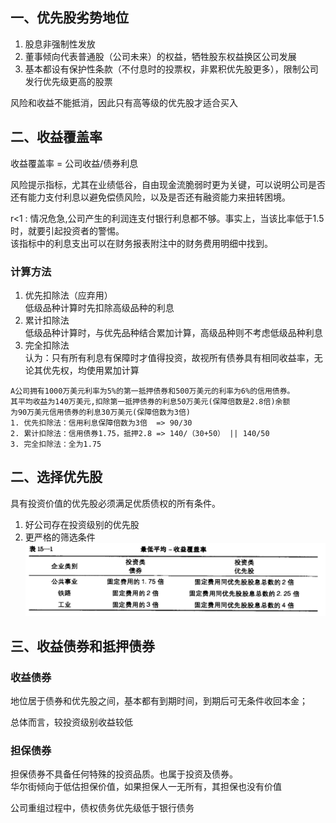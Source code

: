 ## 一、优先股劣势地位  
1. 股息非强制性发放  
2. 董事倾向代表普通股（公司未来）的权益，牺牲股东权益换区公司发展  
3. 基本都设有保护性条款（不付息时的投票权，非累积优先股更多），限制公司发行优先级更高的股票  
  
风险和收益不能抵消，因此只有高等级的优先股才适合买入  
## 二、收益覆盖率
收益覆盖率 = 公司收益/债券利息  

风险提示指标，尤其在业绩低谷，自由现金流脆弱时更为关键，可以说明公司是否还有能力支付利息以避免偿债风险，以及是否还有融资能力来扭转困境。

r<1 : 情况危急,公司产生的利润连支付银行利息都不够。事实上，当该比率低于1.5时，就要引起投资者的警惕。  
该指标中的利息支出可以在财务报表附注中的财务费用明细中找到。  
### 计算方法  
1. 优先扣除法（应弃用）  
   低级品种计算时先扣除高级品种的利息  
2. 累计扣除法  
   低级品种计算时，与优先品种结合累加计算，高级品种则不考虑低级品种利息  
3. 完全扣除法  
   认为：只有所有利息有保障时才值得投资，故视所有债券具有相同收益率，无论其优先权，均使用累加计算  
~~~  
A公司拥有1000万美元利率为5%的第一抵押债券和500万美元的利率为6%的信用债券。
其平均收益为140万美元,扣除第一抵押债券的利息50万美元(保障倍数是2.8倍)余额
为90万美元信用债券的利息30万美元(保障倍数为3倍)
1. 优先扣除法：信用利息保障倍数为3倍  => 90/30
2. 累计扣除法：信用债券1.75，抵押2.8 => 140/（30+50） || 140/50    
3. 完全扣除法：全为1.75
~~~
## 二、选择优先股  
具有投资价值的优先股必须满足优质债权的所有条件。  
1. 好公司存在投资级别的优先股  
2. 更严格的筛选条件  
   ![](./img/1.png)  
  
## 三、收益债券和抵押债券  
### 收益债券  
地位居于债券和优先股之间，基本都有到期时间，到期后可无条件收回本金；  
  
总体而言，较投资级别收益较低  
### 担保债券  
担保债券不具备任何特殊的投资品质。也属于投资及债券。  
华尔街倾向于低估担保价值，如果担保人一无所有，其担保也没有价值  
  
公司重组过程中，债权债务优先级低于银行债务